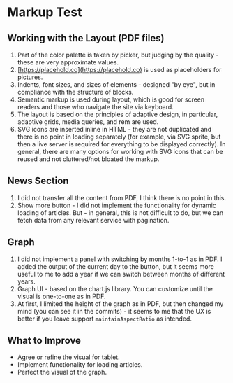 # Markup Test

## Working with the Layout (PDF files)

1. Part of the color palette is taken by picker, but judging by the quality - these are very approximate values.
2. [https://placehold.co](https://placehold.co) is used as placeholders for pictures.
3. Indents, font sizes, and sizes of elements - designed "by eye", but in compliance with the structure of blocks.
4. Semantic markup is used during layout, which is good for screen readers and those who navigate the site via keyboard.
5. The layout is based on the principles of adaptive design, in particular, adaptive grids, media queries, and rem are used.
6. SVG icons are inserted inline in HTML - they are not duplicated and there is no point in loading separately (for example, via SVG sprite, but then a live server is required for everything to be displayed correctly). In general, there are many options for working with SVG icons that can be reused and not cluttered/not bloated the markup.

## News Section

1. I did not transfer all the content from PDF, I think there is no point in this.
2. Show more button - I did not implement the functionality for dynamic loading of articles. But - in general, this is not difficult to do, but we can fetch data from any relevant service with pagination.

## Graph

1. I did not implement a panel with switching by months 1-to-1 as in PDF. I added the output of the current day to the button, but it seems more useful to me to add a year if we can switch between months of different years.
2. Graph UI - based on the chart.js library. You can customize until the visual is one-to-one as in PDF.
3. At first, I limited the height of the graph as in PDF, but then changed my mind (you can see it in the commits) - it seems to me that the UX is better if you leave support `maintainAspectRatio` as intended.

## What to Improve

- Agree or refine the visual for tablet.
- Implement functionality for loading articles.
- Perfect the visual of the graph.
